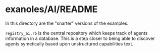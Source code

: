 # exanoles/AI/README

In this directory are the "snarter" versions of the examples.

`registry_ai.rb` is the central repository which keeps track of agents information in a database.  This is a step closer to being able to discover agents symetically based upon unstructured capabilities text.
